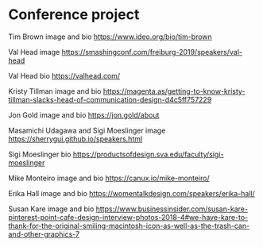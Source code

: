 # Conference project

Tim Brown image and bio
https://www.ideo.org/bio/tim-brown

Val Head image
https://smashingconf.com/freiburg-2019/speakers/val-head

Val Head bio
https://valhead.com/

Kristy Tillman image and bio
https://magenta.as/getting-to-know-kristy-tillman-slacks-head-of-communication-design-d4c5ff757229

Jon Gold image and bio
https://jon.gold/about

Masamichi Udagawa and Sigi Moeslinger image
https://sherrygui.github.io/speakers.html

Sigi Moeslinger bio
https://productsofdesign.sva.edu/faculty/sigi-moeslinger

Mike Monteiro image and bio
https://canux.io/mike-monteiro/

Erika Hall image and bio
https://womentalkdesign.com/speakers/erika-hall/

Susan Kare image and bio
https://www.businessinsider.com/susan-kare-pinterest-point-cafe-design-interview-photos-2018-4#we-have-kare-to-thank-for-the-original-smiling-macintosh-icon-as-well-as-the-trash-can-and-other-graphics-7
